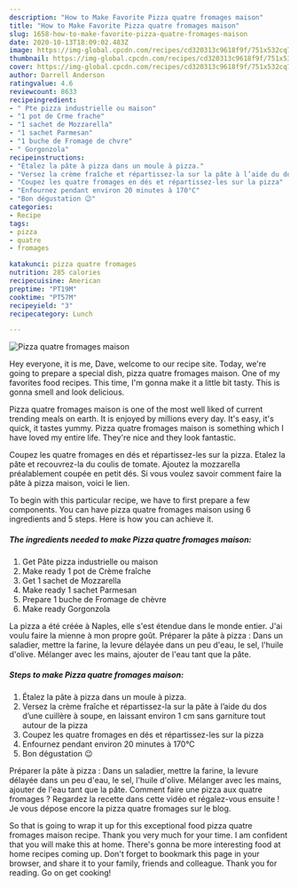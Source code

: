 ```yaml
---
description: "How to Make Favorite Pizza quatre fromages maison"
title: "How to Make Favorite Pizza quatre fromages maison"
slug: 1658-how-to-make-favorite-pizza-quatre-fromages-maison
date: 2020-10-13T18:09:02.483Z
image: https://img-global.cpcdn.com/recipes/cd320313c9618f9f/751x532cq70/pizza-quatre-fromages-maison-photo-principale-de-la-recette.jpg
thumbnail: https://img-global.cpcdn.com/recipes/cd320313c9618f9f/751x532cq70/pizza-quatre-fromages-maison-photo-principale-de-la-recette.jpg
cover: https://img-global.cpcdn.com/recipes/cd320313c9618f9f/751x532cq70/pizza-quatre-fromages-maison-photo-principale-de-la-recette.jpg
author: Darrell Anderson
ratingvalue: 4.6
reviewcount: 8633
recipeingredient:
- " Pte pizza industrielle ou maison"
- "1 pot de Crme frache"
- "1 sachet de Mozzarella"
- "1 sachet Parmesan"
- "1 buche de Fromage de chvre"
- " Gorgonzola"
recipeinstructions:
- "Étalez la pâte à pizza dans un moule à pizza."
- "Versez la crème fraîche et répartissez-la sur la pâte à l’aide du dos d’une cuillère à soupe, en laissant environ 1 cm sans garniture tout autour de la pizza"
- "Coupez les quatre fromages en dés et répartissez-les sur la pizza"
- "Enfournez pendant environ 20 minutes à 170°C"
- "Bon dégustation 😉"
categories:
- Recipe
tags:
- pizza
- quatre
- fromages

katakunci: pizza quatre fromages 
nutrition: 285 calories
recipecuisine: American
preptime: "PT19M"
cooktime: "PT57M"
recipeyield: "3"
recipecategory: Lunch

---
```



![Pizza quatre fromages maison](https://img-global.cpcdn.com/recipes/cd320313c9618f9f/751x532cq70/pizza-quatre-fromages-maison-photo-principale-de-la-recette.jpg)

Hey everyone, it is me, Dave, welcome to our recipe site. Today, we're going to prepare a special dish, pizza quatre fromages maison. One of my favorites food recipes. This time, I'm gonna make it a little bit tasty. This is gonna smell and look delicious.

Pizza quatre fromages maison is one of the most well liked of current trending meals on earth. It is enjoyed by millions every day. It's easy, it's quick, it tastes yummy. Pizza quatre fromages maison is something which I have loved my entire life. They're nice and they look fantastic.

Coupez les quatre fromages en dés et répartissez-les sur la pizza. Etalez la pâte et recouvrez-la du coulis de tomate. Ajoutez la mozzarella préalablement coupée en petit dés. Si vous voulez savoir comment faire la pâte à pizza maison, voici le lien.


To begin with this particular recipe, we have to first prepare a few components. You can have pizza quatre fromages maison using 6 ingredients and 5 steps. Here is how you can achieve it.

<!--inarticleads1-->

##### The ingredients needed to make Pizza quatre fromages maison:

1. Get  Pâte pizza industrielle ou maison
1. Make ready 1 pot de Crème fraîche
1. Get 1 sachet de Mozzarella
1. Make ready 1 sachet Parmesan
1. Prepare 1 buche de Fromage de chèvre
1. Make ready  Gorgonzola


La pizza a été créée à Naples, elle s&#39;est étendue dans le monde entier. J&#39;ai voulu faire la mienne à mon propre goût. Préparer la pâte à pizza : Dans un saladier, mettre la farine, la levure délayée dans un peu d&#39;eau, le sel, l&#39;huile d&#39;olive. Mélanger avec les mains, ajouter de l&#39;eau tant que la pâte. 

<!--inarticleads2-->

##### Steps to make Pizza quatre fromages maison:

1. Étalez la pâte à pizza dans un moule à pizza.
1. Versez la crème fraîche et répartissez-la sur la pâte à l’aide du dos d’une cuillère à soupe, en laissant environ 1 cm sans garniture tout autour de la pizza
1. Coupez les quatre fromages en dés et répartissez-les sur la pizza
1. Enfournez pendant environ 20 minutes à 170°C
1. Bon dégustation 😉


Préparer la pâte à pizza : Dans un saladier, mettre la farine, la levure délayée dans un peu d&#39;eau, le sel, l&#39;huile d&#39;olive. Mélanger avec les mains, ajouter de l&#39;eau tant que la pâte. Comment faire une pizza aux quatre fromages ? Regardez la recette dans cette vidéo et régalez-vous ensuite ! Je vous dépose encore la pizza quatre fromages sur le blog. 

So that is going to wrap it up for this exceptional food pizza quatre fromages maison recipe. Thank you very much for your time. I am confident that you will make this at home. There's gonna be more interesting food at home recipes coming up. Don't forget to bookmark this page in your browser, and share it to your family, friends and colleague. Thank you for reading. Go on get cooking!
